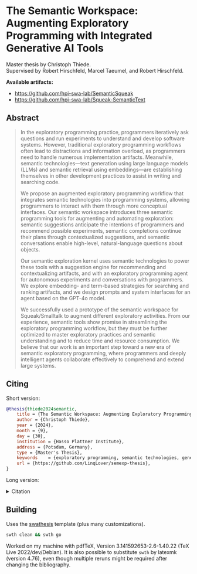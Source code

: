 # The Semantic Workspace: Augmenting Exploratory Programming with Integrated Generative AI Tools

Master thesis by Christoph Thiede.  
Supervised by Robert Hirschfeld, Marcel Taeumel, and Robert Hirschfeld.

**Available artifacts:**
- https://github.com/hpi-swa-lab/SemanticSqueak
- https://github.com/hpi-swa-lab/Squeak-SemanticText

## Abstract

> In the exploratory programming practice, programmers iteratively ask questions and run experiments to understand and develop software systems.
> However, traditional exploratory programming workflows often lead to distractions and information overload, as programmers need to handle numerous implementation artifacts.
> Meanwhile, semantic technologies—text generation using large language models (LLMs) and semantic retrieval using embeddings—are establishing themselves in other development practices to assist in writing and searching code.
> 
> We propose an augmented exploratory programming workflow that integrates semantic technologies into programming systems, allowing programmers to interact with them through more conceptual interfaces.
> Our semantic workspace introduces three semantic programming tools for augmenting and automating exploration:
> semantic suggestions anticipate the intentions of programmers and recommend possible experiments, semantic completions continue their plans through contextualized suggestions, and semantic conversations enable high-level, natural-language questions about objects.
>
> Our semantic exploration kernel uses semantic technologies to power these tools with a suggestion engine for recommending and contextualizing artifacts, and with an exploratory programming agent for autonomous experiments and conversations with programmers.
> We explore embedding- and term-based strategies for searching and ranking artifacts, and we design prompts and system interfaces for an agent based on the GPT-4o model.
> 
> We successfully used a prototype of the semantic workspace for Squeak/Smalltalk to augment different exploratory activities.
> From our experience, semantic tools show promise in streamlining the exploratory programming workflow, but they must be further optimized to master exploratory practices and semantic understanding and to reduce time and resource consumption.
> We believe that our work is an important step toward a new era of semantic exploratory programming, where programmers and deeply intelligent agents collaborate effectively to comprehend and extend large systems.

## Citing

Short version:

```bib
@thesis{thiede2024semantic,
	title = {The Semantic Workspace: Augmenting Exploratory Programming with Integrated Generative AI Tools},
	author = {Christoph Thiede},
	year = {2024},
	month = {9},
	day = {30},
	institution = {Hasso Plattner Institute},
	address = {Potsdam, Germany},
	type = {Master's Thesis},
	keywords	= {exploratory programming, semantic technologies, generative AI, LLMs, semantic retrieval, document embeddings, Squeak, Smalltalk, GPT},
	url = {https://github.com/LinqLover/semexp-thesis},
}
```

Long version:

<details>
<summary>Citation</summary>
<pre><code>@thesis{thiede2024semantic,
	title = {The Semantic Workspace: Augmenting Exploratory Programming with Integrated Generative AI Tools},
	author = {Christoph Thiede},
	year = {2024},
	month = {9},
	day = {30},
	institution = {Hasso Plattner Institute},
	address = {Potsdam, Germany},
	type = {Master's Thesis},
	abstract = {In the exploratory programming practice, programmers iteratively ask questions and run experiments to understand and develop software systems. However, traditional exploratory programming workflows often lead to distractions and information overload, as programmers need to handle numerous implementation artifacts. Meanwhile, semantic technologies—text generation using large language models (LLMs) and semantic retrieval using embeddings—are establishing themselves in other development practices to assist in writing and searching code.

We propose an augmented exploratory programming workflow that integrates semantic technologies into programming systems, allowing programmers to interact with them through more conceptual interfaces. Our semantic workspace introduces three semantic programming tools for augmenting and automating exploration: semantic suggestions anticipate the intentions of programmers and recommend possible experiments, semantic completions continue their plans through contextualized suggestions, and semantic conversations enable high-level, natural-language questions about objects.

Our semantic exploration kernel uses semantic technologies to power these tools with a suggestion engine for recommending and contextualizing artifacts, and with an exploratory programming agent for autonomous experiments and conversations with programmers. We explore embedding- and term-based strategies for searching and ranking artifacts, and we design prompts and system interfaces for an agent based on the GPT-4o model.

We successfully used a prototype of the semantic workspace for Squeak/Smalltalk to augment different exploratory activities. From our experience, semantic tools show promise in streamlining the exploratory programming workflow, but they must be further optimized to master exploratory practices and semantic understanding and to reduce time and resource consumption. We believe that our work is an important step toward a new era of semantic exploratory programming, where programmers and deeply intelligent agents collaborate effectively to comprehend and extend large systems.},
	keywords	= {exploratory programming, semantic technologies, generative AI, LLMs, semantic retrieval, document embeddings, Squeak, Smalltalk, GPT},
	url = {https://github.com/LinqLover/semexp-thesis},
}</code></pre>
</details>

## Building

Uses the [swathesis](https://github.com/krono/swathesis) template (plus many customizations).

```bash
swth clean && swth go
```

Worked on my machine with pdfTeX, Version 3.141592653-2.6-1.40.22 (TeX Live 2022/dev/Debian). It is also possible to substitute `swth` by latexmk (version 4.76), even though multiple reruns might be required after changing the bibliography.
